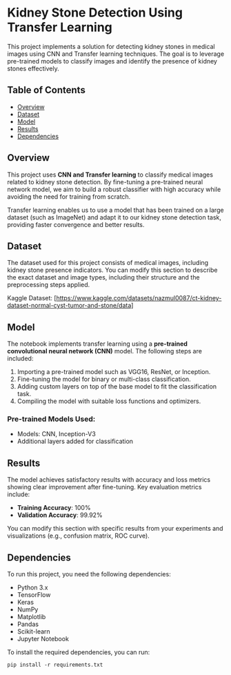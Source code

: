 # Kidney Stone Detection Using Transfer Learning

This project implements a solution for detecting kidney stones in medical images using CNN and Transfer learning techniques. The goal is to leverage pre-trained models to classify images and identify the presence of kidney stones effectively.

## Table of Contents

* [Overview](#overview)
* [Dataset](#dataset)
* [Model](#model)
* [Results](#results)
* [Dependencies](#dependencies)

## Overview

This project uses **CNN and Transfer learning** to classify medical images related to kidney stone detection. By fine-tuning a pre-trained neural network model, we aim to build a robust classifier with high accuracy while avoiding the need for training from scratch.

Transfer learning enables us to use a model that has been trained on a large dataset (such as ImageNet) and adapt it to our kidney stone detection task, providing faster convergence and better results.

## Dataset

The dataset used for this project consists of medical images, including kidney stone presence indicators. You can modify this section to describe the exact dataset and image types, including their structure and the preprocessing steps applied.

Kaggle Dataset: [https://www.kaggle.com/datasets/nazmul0087/ct-kidney-dataset-normal-cyst-tumor-and-stone/data]

## Model

The notebook implements transfer learning using a **pre-trained convolutional neural network (CNN)** model. The following steps are included:

1. Importing a pre-trained model such as VGG16, ResNet, or Inception.
2. Fine-tuning the model for binary or multi-class classification.
3. Adding custom layers on top of the base model to fit the classification task.
4. Compiling the model with suitable loss functions and optimizers.

### Pre-trained Models Used:

* Models: CNN, Inception-V3
* Additional layers added for classification

## Results

The model achieves satisfactory results with accuracy and loss metrics showing clear improvement after fine-tuning. Key evaluation metrics include:

* **Training Accuracy**: 100%
* **Validation Accuracy**: 99.92%

You can modify this section with specific results from your experiments and visualizations (e.g., confusion matrix, ROC curve).

## Dependencies

To run this project, you need the following dependencies:

* Python 3.x
* TensorFlow
* Keras
* NumPy
* Matplotlib
* Pandas
* Scikit-learn
* Jupyter Notebook

To install the required dependencies, you can run:

    pip install -r requirements.txt
